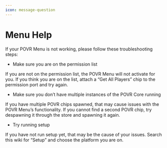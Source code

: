 ```yaml
---
icon: message-question
---
```


# Menu Help

If your POVR Menu is not working, please follow these troubleshooting steps:

* Make sure you are on the permission list

If you are not on the permission list, the POVR Menu will not activate for you. If you think you are on the list, attach a “Get All Players” chip to the permission port and try again.

* Make sure you don’t have multiple instances of the POVR Core running

If you have multiple POVR chips spawned, that may cause issues with the POVR Menu’s functionality. If you cannot find a second POVR chip, try despawning it through the store and spawning it again.

* Try running setup

If you have not run setup yet, that may be the cause of your issues. Search this wiki for “Setup” and choose the platform you are on.
